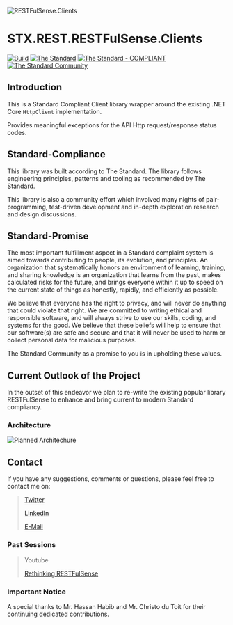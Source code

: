 
![RESTFulSense.Clients](https://raw.githubusercontent.com/The-Standard-Organization/STX.REST.RESTFulSense.Clients/main/Resources/Images/rs_git_logo.png)

# STX.REST.RESTFulSense.Clients

[![Build](https://github.com/The-Standard-Organization/STX.REST.RESTFulSense.Clients/actions/workflows/build.yml/badge.svg)](https://github.com/The-Standard-Organization/STX.REST.RESTFulSense.Clients/actions/workflows/build.yml)
[![The Standard](https://img.shields.io/github/v/release/hassanhabib/The-Standard?filter=v2.10.0&style=default&label=Standard%20Version&color=2ea44f)](https://github.com/hassanhabib/The-Standard)
[![The Standard - COMPLIANT](https://img.shields.io/badge/The_Standard-COMPLIANT-2ea44f)](https://github.com/hassanhabib/The-Standard)
[![The Standard Community](https://img.shields.io/discord/934130100008538142?color=%237289da&label=The%20Standard%20Community&logo=Discord)](https://discord.gg/vdPZ7hS52X)

## Introduction
This is a Standard Compliant Client library wrapper around the existing .NET Core `HttpClient` implementation.

Provides meaningful exceptions for the API Http request/response status codes.

## Standard-Compliance
This library was built according to The Standard. The library follows engineering principles, patterns and tooling as recommended by The Standard.

This library is also a community effort which involved many nights of pair-programming, test-driven development and in-depth exploration research and design discussions.

## Standard-Promise
The most important fulfillment aspect in a Standard complaint system is aimed towards contributing to people, its evolution, and principles.
An organization that systematically honors an environment of learning, training, and sharing knowledge is an organization that learns from the past, makes calculated risks for the future, 
and brings everyone within it up to speed on the current state of things as honestly, rapidly, and efficiently as possible. 
 
We believe that everyone has the right to privacy, and will never do anything that could violate that right.
We are committed to writing ethical and responsible software, and will always strive to use our skills, coding, and systems for the good.
We believe that these beliefs will help to ensure that our software(s) are safe and secure and that it will never be used to harm or collect personal data for malicious purposes.
 
The Standard Community as a promise to you is in upholding these values.

## Current Outlook of the Project
In the outset of this endeavor we plan to re-write the existing popular library RESTFulSense to enhance and bring current to modern Standard compliancy. 

### Architecture

![Planned Architechure](https://raw.githubusercontent.com/The-Standard-Organization/STX.REST.RESTFulSense.Clients/main/Resources/Diagrams/stx-restFulSense.drawio.png)

## Contact

If you have any suggestions, comments or questions, please feel free to contact me on:

>[Twitter](https://twitter.com/hassanrezkhabib)
>
>[LinkedIn](https://www.linkedin.com/in/hassanrezkhabib/)
>
>[E-Mail](mailto:hassanhabib@live.com)

### Past Sessions

>Youtube
>
>[Rethinking RESTFulSense](https://www.youtube.com/watch?v=Krju03DqW4I)

### Important Notice
A special thanks to Mr. Hassan Habib and Mr. Christo du Toit for their continuing dedicated contributions.